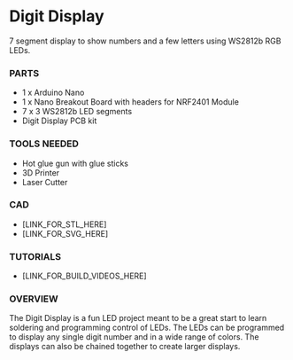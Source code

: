 # Digit Display

7 segment display to show numbers and a few letters using WS2812b RGB LEDs.

### PARTS

- 1 x Arduino Nano
- 1 x Nano Breakout Board with headers for NRF2401 Module
- 7 x 3 WS2812b LED segments
- Digit Display PCB kit

### TOOLS NEEDED

- Hot glue gun with glue sticks
- 3D Printer
- Laser Cutter

### CAD

- [LINK_FOR_STL_HERE]
- [LINK_FOR_SVG_HERE]

### TUTORIALS

- [LINK_FOR_BUILD_VIDEOS_HERE]

### OVERVIEW

The Digit Display is a fun LED project meant to be a great start to learn soldering
and programming control of LEDs. The LEDs can be programmed to display
any single digit number and in a wide range of colors.
The displays can also be chained together to create larger displays.

